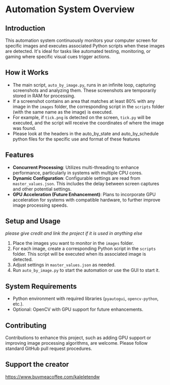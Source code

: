 Automation System Overview
==========================

Introduction
------------

This automation system continuously monitors your computer screen for specific images and executes associated Python scripts when these images are detected. It's ideal for tasks like automated testing, monitoring, or gaming where specific visual cues trigger actions.

How it Works
------------

* The main script, `auto_by_image.py`, runs in an infinite loop, capturing screenshots and analyzing them. These screenshots are temporarily stored in RAM for processing.
* If a screenshot contains an area that matches at least 80% with any image in the `images` folder, the corresponding script in the `scripts` folder (with the same name as the image) is executed.
* For example, if `tick.png` is detected on the screen, `tick.py` will be executed, and the script will receive the coordinates of where the image was found.
* Please look at the headers in the auto_by_state and auto_by_schedule python files for the specific use and format of these features

Features
--------

* **Concurrent Processing**: Utilizes multi-threading to enhance performance, particularly in systems with multiple CPU cores.
* **Dynamic Configuration**: Configurable settings are read from `master_values.json`. This includes the delay between screen captures and other potential settings.
* **GPU Acceleration (Future Enhancement)**: Plans to incorporate GPU acceleration for systems with compatible hardware, to further improve image processing speeds.

Setup and Usage
---------------

*please give credit and link the project if it is used in anything else*

1. Place the images you want to monitor in the `images` folder.
2. For each image, create a corresponding Python script in the `scripts` folder. This script will be executed when its associated image is detected.
3. Adjust settings in `master_values.json` as needed.
4. Run `auto_by_image.py` to start the automation or use the GUI to start it.

System Requirements
-------------------

* Python environment with required libraries (`pyautogui`, `opencv-python`, etc.).
* Optional: OpenCV with GPU support for future enhancements.

Contributing
------------

Contributions to enhance this project, such as adding GPU support or improving image processing algorithms, are welcome. Please follow standard GitHub pull request procedures.

Support the creator
-------------------

https://www.buymeacoffee.com/kaleletendw
